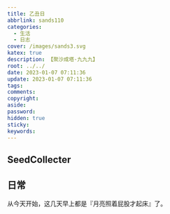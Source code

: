 ```yaml
---
title: 乙丑日
abbrlink: sands110
categories:
  - 生活
  - 日志
cover: /images/sands3.svg
katex: true
description: 【聚沙成塔·九九九】
root: ../../
date: 2023-01-07 07:11:36
update: 2023-01-07 07:11:36
tags:
comments:
copyright:
aside:
password:
hidden: true
sticky:
keywords:
---
```


## SeedCollecter


## 日常
从今天开始，这几天早上都是『月亮照着屁股才起床』了。
